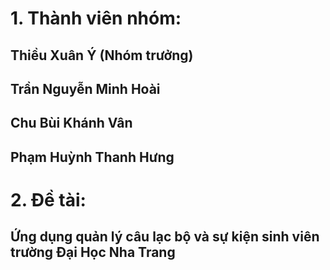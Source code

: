 # 1. Thành viên nhóm: 
## Thiều Xuân Ý (Nhóm trưởng)
## Trần Nguyễn Minh Hoài
## Chu Bùi Khánh Vân
## Phạm Huỳnh Thanh Hưng
# 2. Đề tài: 
## Ứng dụng quản lý câu lạc bộ và sự kiện sinh viên trường Đại Học Nha Trang
